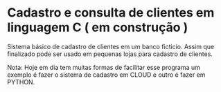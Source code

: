 # Cadastro e consulta de  clientes em linguagem C  ( em construção )

Sistema básico de cadastro de clientes em um banco ficticio. Assim que finalizado pode ser usado em pequenas lojas para cadastro de clientes.

Nota: Hoje em dia tem muitas formas de facilitar esse programa um exemplo é fazer o sistema de cadastro em CLOUD e outro é fazer em PYTHON.
